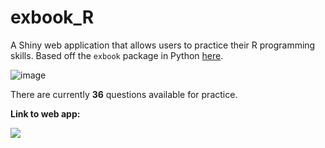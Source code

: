 # exbook_R

A Shiny web application that allows users to practice their R programming skills. Based off the `exbook` package in Python [here](https://pypi.org/project/exbook/).

![image](https://github.com/tsu2000/exbook_R/assets/106811131/d019dfd3-13e0-49ed-ab0e-441f28a1ef4e)

There are currently **36** questions available for practice.

**Link to web app:**

[![](https://img.shields.io/badge/Shiny-shinyapps.io-blue?style=flat&labelColor=white&logo=RStudio&logoColor=blue)](https://tsu2000.shinyapps.io/exbook/)
